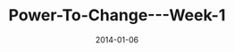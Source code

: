 ---
layout: music 
title: "Power-To-Change---Week-1"
series: "Power To Change"
date: 2014-01-06 
description: "Brian talks about why it’s possible to change."
audio: "http://www.crossroads.net/players/media/hq/powertochange_01.mp3"
audio-duration: "41:50"
---